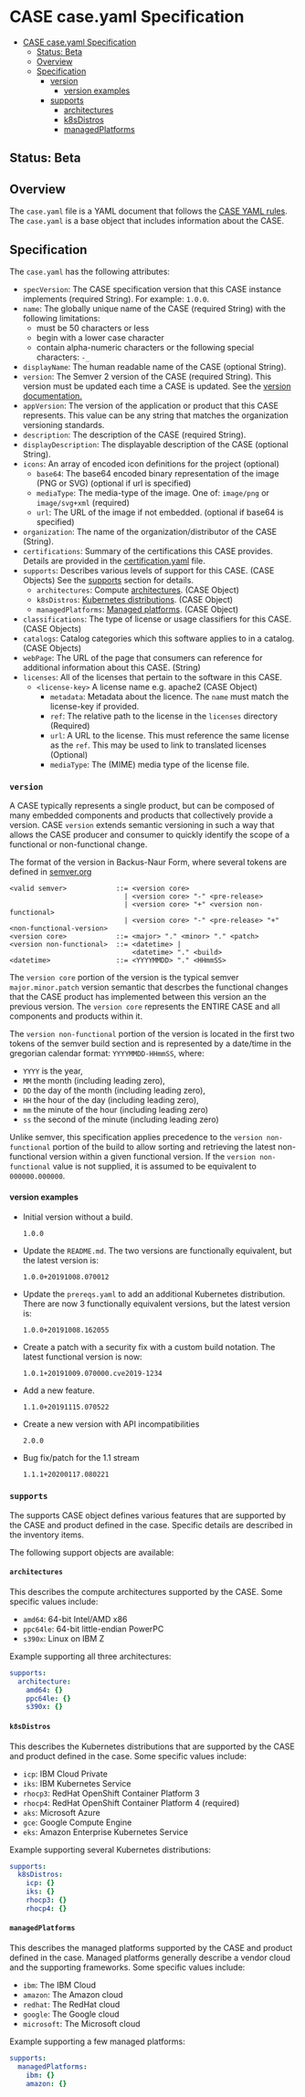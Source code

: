 # CASE case.yaml Specification
- [CASE case.yaml Specification](#case-caseyaml-specification)
  - [Status: Beta](#status-beta)
  - [Overview](#overview)
  - [Specification](#specification)
    - [version](#version)
      - [version examples](#version-examples)
    - [supports](#supports)
      - [architectures](#architectures)
      - [k8sDistros](#k8sdistros)
      - [managedPlatforms](#managedplatforms)

## Status:  Beta

## Overview
The `case.yaml` file is a YAML document that follows the [CASE YAML rules](010-case-structure.md).  The `case.yaml` is a base object that includes information about the CASE.

## Specification
The `case.yaml` has the following attributes:
* `specVersion`:  The CASE specification version that this CASE instance implements (required String).  For example: `1.0.0`.
* `name`: The globally unique name of the CASE (required String) with the following limitations:
  * must be 50 characters or less
  * begin with a lower case character
  * contain alpha-numeric characters or the following special characters: `-_`
* `displayName`: The human readable name of the CASE (optional String).
* `version`: The Semver 2 version of the CASE (required String).  This version must be updated each time a CASE is updated.  See the [version documentation.](#version)
* `appVersion`: The version of the application or product that this CASE represents.  This value can be any string that matches the organization versioning standards.
* `description`:  The description of the CASE (required String).
* `displayDescription`:  The displayable description of the CASE (optional String).
* `icons`:  An array of encoded icon definitions for the project (optional)
  * `base64`: The base64 encoded binary representation of the image (PNG or SVG) (optional if url is specified)
  * `mediaType`: The media-type of the image.  One of: `image/png` or `image/svg+xml` (required)
  * `url`:  The URL of the image if not embedded. (optional if base64 is specified)
* `organization`: The name of the organization/distributor of the CASE (String).
* `certifications`: Summary of the certifications this CASE provides.  Details are provided in the [certification.yaml](130-certification.md) file.
* `supports`: Describes various levels of support for this CASE. (CASE Objects) See the [supports](#supports) section for details.
  * `architectures`: Compute [architectures](#architectures). (CASE Object) 
  * `k8sDistros`: [Kubernetes distributions](#k8sdistros). (CASE Object)
  * `managedPlatforms`: [Managed platforms](#managedplatforms). (CASE Object)
* `classifications`: The type of license or usage classifiers for this CASE. (CASE Objects) 
* `catalogs`: Catalog categories which this software applies to in a catalog. (CASE Objects) 
* `webPage`: The URL of the page that consumers can reference for additional information about this CASE. (String)
* `licenses`: All of the licenses that pertain to the software in this CASE.
  * `<license-key>` A license name e.g. apache2 (CASE Object)
    * `metadata`: Metadata about the licence.  The `name` must match the license-key if provided.
    * `ref`:  The relative path to the license in the `licenses` directory (Required)
    * `url`:  A URL to the license.  This must reference the same license as the `ref`.  This may be used to link to translated licenses (Optional)
    * `mediaType`:  The (MIME) media type of the license file.

### `version`
A CASE typically represents a single product, but can be composed of many embedded components and products that collectively provide a version.  CASE `version` extends semantic versioning in such a way that allows the CASE producer and consumer to quickly identify the scope of a functional or non-functional change.

The format of the version in Backus-Naur Form, where several tokens are defined in [semver.org](https://semver.org/#backusnaur-form-grammar-for-valid-semver-versions)
```
<valid semver>            ::= <version core>
                            | <version core> "-" <pre-release>
                            | <version core> "+" <version non-functional>
                            | <version core> "-" <pre-release> "+" <non-functional-version>
<version core>            ::= <major> "." <minor> "." <patch>
<version non-functional>  ::= <datetime> |
                              <datetime> "." <build>
<datetime>                ::= <YYYYMMDD> "." <HHmmSS>
```

The `version core` portion of the version is the typical semver `major.minor.patch` version semantic that descrbes the functional changes that the CASE product has implemented between this version an the previous version.  The `version core` represents the ENTIRE CASE and all components and products within it.

The `version non-functional` portion of the version is located in the first two tokens of the semver build section and is represented by a date/time in the gregorian calendar format: `YYYYMMDD-HHmmSS`, where:
- `YYYY` is the year, 
- `MM` the month (including leading zero), 
- `DD` the day of the month (including leading zero),
- `HH` the hour of the day (including leading zero),
- `mm` the minute of the hour (including leading zero)
- `ss` the second of the minute (including leading zero)

Unlike semver, this specification applies precedence to the `version non-functional` portion of the build to allow sorting and retrieving the latest non-functional version within a given functional version.  If the `version non-functional` value is not supplied, it is assumed to be equivalent to `000000.000000`.

#### version examples
- Initial version without a build.
  
  `1.0.0`
- Update the `README.md`.  The two versions are functionally equivalent, but the latest version is:

  `1.0.0+20191008.070012`

- Update the `prereqs.yaml` to add an additional Kubernetes distribution.  There are now 3 functionally equivalent versions, but the latest version is:

  `1.0.0+20191008.162055`

- Create a patch with a security fix with a custom build notation.  The latest functional version is now:

  `1.0.1+20191009.070000.cve2019-1234`

- Add a new feature.
  
  `1.1.0+20191115.070522`

- Create a new version with API incompatibilities

  `2.0.0`

- Bug fix/patch for the 1.1 stream

  `1.1.1+20200117.080221`



### `supports`
The supports CASE object defines various features that are supported by the CASE and product defined in the case.  Specific details are described in the inventory items.

The following support objects are available:

#### `architectures`
This describes the compute architectures supported by the CASE.  Some specific values include:
* `amd64`:  64-bit Intel/AMD x86
* `ppc64le`: 64-bit little-endian PowerPC
* `s390x`: Linux on IBM Z

Example supporting all three architectures:
```yaml
supports:
  architecture: 
    amd64: {}
    ppc64le: {}
    s390x: {}
```

#### `k8sDistros`
This describes the Kubernetes distributions that are supported by the CASE and product defined in the case.  Some specific values include:

* `icp`: IBM Cloud Private
* `iks`: IBM Kubernetes Service
* `rhocp3`: RedHat OpenShift Container Platform 3
* `rhocp4`: RedHat OpenShift Container Platform 4 (required)
* `aks`: Microsoft Azure
* `gce`: Google Compute Engine
* `eks`: Amazon Enterprise Kubernetes Service

Example supporting several Kubernetes distributions:
```yaml
supports:
  k8sDistros: 
    icp: {}
    iks: {}
    rhocp3: {}
    rhocp4: {}
```


#### `managedPlatforms`
This describes the managed platforms supported by the CASE and product defined in the case.  Managed platforms generally describe a vendor cloud and the supporting frameworks.  Some specific values include:

* `ibm`:  The IBM Cloud
* `amazon`: The Amazon cloud
* `redhat`: The RedHat cloud
* `google`: The Google cloud
* `microsoft`: The Microsoft cloud

Example supporting a few managed platforms:
```yaml
supports:
  managedPlatforms: 
    ibm: {}
    amazon: {}
```
